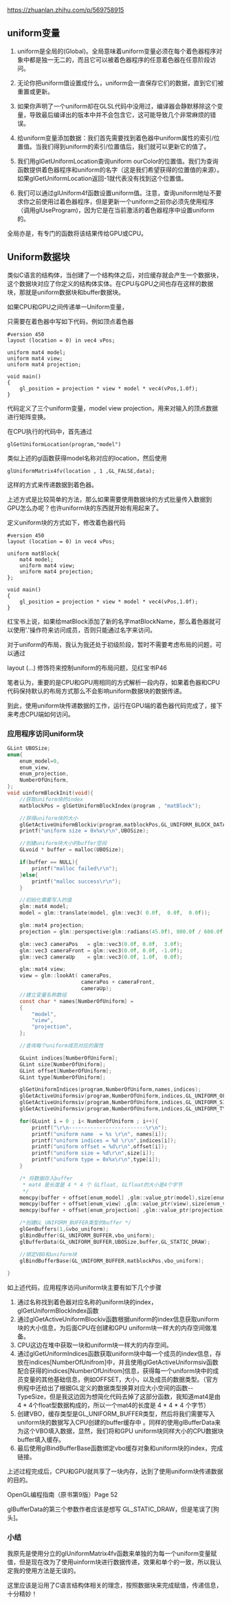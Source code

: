 https://zhuanlan.zhihu.com/p/569758915



## uniform变量

1. uniform是全局的(Global)。全局意味着uniform变量必须在每个着色器程序对象中都是独一无二的，而且它可以被着色器程序的任意着色器在任意阶段访问。

2. 无论你把uniform值设置成什么，uniform会一直保存它们的数据，直到它们被重置或更新。

3. 如果你声明了一个uniform却在GLSL代码中没用过，编译器会静默移除这个变量，导致最后编译出的版本中并不会包含它，这可能导致几个非常麻烦的错误。

4. 给uniform变量添加数据：我们首先需要找到着色器中uniform属性的索引/位置值。当我们得到uniform的索引/位置值后，我们就可以更新它的值了。

5. 我们用glGetUniformLocation查询uniform ourColor的位置值。我们为查询函数提供着色器程序和uniform的名字（这是我们希望获得的位置值的来源）。如果glGetUniformLocation返回-1就代表没有找到这个位置值。

6. 我们可以通过glUniform4f函数设置uniform值。注意，查询uniform地址不要求你之前使用过着色器程序，但是更新一个uniform之前你必须先使用程序（调用glUseProgram)，因为它是在当前激活的着色器程序中设置uniform的。



全局亦是，有专门的函数将该结果传给GPU或CPU。







## Uniform数据块

类似C语言的结构体，当创建了一个结构体之后，对应缓存就会产生一个数据块，这个数据块对应了你定义的结构体实体。在CPU与GPU之间也存在这样的数据块，那就是uniform数据块和buffer数据块。

如果CPU和GPU之间传递单一Uniform变量，

只需要在着色器中写如下代码，例如顶点着色器

```text
#version 450
layout (location = 0) in vec4 vPos;

uniform mat4 model;
uniform mat4 view;
uniform mat4 projection;

void main()
{
    gl_position = projection * view * model * vec4(vPos,1.0f);
}
```

代码定义了三个uniform变量，model view projection，用来对输入的顶点数据进行矩阵变换。

在CPU执行的代码中，首先通过

```text
glGetUniformLocation(program,"model")
```

类似上述的gl函数获得model名称对应的location，然后使用

```text
glUniformMatrix4fv(location , 1 ,GL_FALSE,data);
```

这样的方式来传递数据到着色器。

上述方式是比较简单的方法，那么如果需要使用数据块的方式批量传入数据到GPU怎么办呢？也许uniform块的东西就开始有用起来了。

定义uniform块的方式如下，修改着色器代码

```text
#version 450
layout (location = 0) in vec4 vPos;

uniform matBlock{
    mat4 model;
    uniform mat4 view;
    uniform mat4 projection;
};

void main()
{
    gl_position = projection * view * model * vec4(vPos,1.0f);
}
```

红宝书上说，如果给matBlock添加了新的名字matBlockName，那么着色器就可以使用'.'操作符来访问成员，否则只能通过名字来访问。

对于uniform的布局，我认为我还处于初级阶段，暂时不需要考虑布局的问题，可以通过

layout (...) 修饰符来控制uniform的布局问题，见红宝书P46

笔者认为，重要的是CPU和GPU用相同的方式解析一段内存，如果着色器和CPU代码保持默认的布局方式那么不会影响uniform数据块的数据传递。

到此，使用uniform块传递数据的工作，运行在GPU端的着色器代码完成了，接下来考虑CPU端如何访问。

### 应用程序访问uniform块

```c
GLint UBOSize;
enum{
	enum_model=0,
	enum_view,
	enum_projection,
	NumberOfUniform,
};
void uinformBlockInit(void){
	//获取uniform块的index
	matblockPos = glGetUniformBlockIndex(program , "matBlock");

	//获得uniform块的大小
	glGetActiveUniformBlockiv(program,matblockPos,GL_UNIFORM_BLOCK_DATA_SIZE,&UBOSize);
	printf("uniform size = 0x%x\r\n",UBOSize);

	//创建uniform块大小的buffer空间
	GLvoid * buffer = malloc(UBOSize);

	if(buffer == NULL){
		printf("malloc failed\r\n");
	}else{
		printf("malloc success\r\n");
	}

	//初始化需要写入的值
	glm::mat4 model;
	model = glm::translate(model, glm::vec3( 0.0f,  0.0f,  0.0f));

	glm::mat4 projection;
	projection = glm::perspective(glm::radians(45.0f), 800.0f / 600.0f, 0.1f, 100.0f);

	glm::vec3 cameraPos   = glm::vec3(0.0f, 0.0f,  3.0f);
	glm::vec3 cameraFront = glm::vec3(0.0f, 0.0f, -1.0f);
	glm::vec3 cameraUp    = glm::vec3(0.0f, 1.0f,  0.0f);

	glm::mat4 view;
	view = glm::lookAt( cameraPos,
						cameraPos + cameraFront,
						cameraUp);
	//建立变量名称数组
	const char * names[NumberOfUniform] = 
	{
		"model",
		"view",
		"projection",
	};

	//查询每个uniform成员对应的属性

	GLuint indices[NumberOfUniform];
	GLint size[NumberOfUniform];
	GLint offset[NumberOfUniform];
	GLint type[NumberOfUniform];

	glGetUniformIndices(program,NumberOfUniform,names,indices);
	glGetActiveUniformsiv(program,NumberOfUniform,indices,GL_UNIFORM_OFFSET,offset);
	glGetActiveUniformsiv(program,NumberOfUniform,indices,GL_UNIFORM_SIZE,size);
	glGetActiveUniformsiv(program,NumberOfUniform,indices,GL_UNIFORM_TYPE,type);

	for(GLuint i = 0 ; i< NumberOfUniform ; i++){
		printf("\r\n-------------------------\r\n");
		printf("uniform name  = %s \r\n", names[i]);
		printf("uniform indices = %d \r\n",indices[i]);
		printf("uniform offset = %d\r\n",offset[i]);
		printf("uniform size = %d\r\n",size[i]);
		printf("uniform type = 0x%x\r\n",type[i]);
	}

	/* 将数据存入buffer 
	 * mat4 是长度是 4 * 4 个 GLfloat, GLfloat的大小是4个字节
	 */
	memcpy(buffer + offset[enum_model] ,glm::value_ptr(model),size[enum_model] * 16 * 4);
	memcpy(buffer + offset[enum_view] ,glm::value_ptr(view),size[enum_view] * 16 * 4);
	memcpy(buffer + offset[enum_projection] ,glm::value_ptr(projection),size[enum_projection] * 16 * 4);

	/*创建GL_UNIFORM_BUFFER类型的buffer */
	glGenBuffers(1,&vbo_uniform);
	glBindBuffer(GL_UNIFORM_BUFFER,vbo_uniform);
	glBufferData(GL_UNIFORM_BUFFER,UBOSize,buffer,GL_STATIC_DRAW);

	//绑定VBO和uniform块
	glBindBufferBase(GL_UNIFORM_BUFFER,matblockPos,vbo_uniform);
	
}
```

如上述代码，应用程序访问uniform块主要有如下几个步骤

1. 通过名称找到着色器对应名称的uniform块的index，glGetUniformBlockIndex函数
2. 通过glGetActiveUniformBlockiv函数根据uniform的index信息获取uniform块的大小信息，为后面CPU在创建和GPU uniform块一样大的内存空间做准备。
3. CPU这边在堆中获取一块和uniform块一样大的内存空间。
4. 通过glGetUniformIndices函数获取uniform块中每一个成员的index信息，存放在indices[NumberOfUnifrom]中，并且使用glGetActiveUniformsiv函数配合获得的indices[NumberOfUnifrom]信息，获得每一个uniform块中的成员变量的其他基础信息，例如OFFSET，大小，以及成员的数据类型。（官方例程中还给出了根据GL定义的数据类型换算对应大小空间的函数--TypeSize，但是我这边因为想简化代码去掉了这部分函数，我知道mat4是由4 * 4个float型数据构成的，所以一个mat4的长度是 4 * 4 * 4 个字节）
5. 创建VBO，缓存类型是GL_UNIFORM_BUFFER类型，然后将我们需要写入uniform块的数据写入CPU创建的buffer缓存中 。同样的使用glBufferData来为这个VBO填入数据，显然，我们将和GPU uniform块同样大小的CPU数据块buffer填入缓存。
6. 最后使用glBindBufferBase函数绑定vbo缓存对象和uniform块的index，完成链接。

上述过程完成后，CPU和GPU就共享了一块内存，达到了使用uniform块传递数据的目的。



OpenGL编程指南（原书第9版）Page 52

glBufferData的第三个参数作者应该是想写 GL_STATIC_DRAW，但是笔误了[狗头]。

### **小结**

我原先是使用分立的glUniformMatrix4fv函数来单独的为每一个uniform变量赋值，但是现在改为了使用uinform块进行数据传递，效果和单个的一致，所以我认定我的使用方法是无误的。

这里应该是沿用了C语言结构体相关的理念，按照数据块来完成赋值，传递信息，十分精妙！
